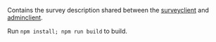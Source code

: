 Contains the survey description shared between the [surveyclient](../surveyclient) and [adminclient](../adminclient).

Run `npm install; npm run build` to build.
